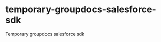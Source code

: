 temporary-groupdocs-salesforce-sdk
==================================

Temporary groupdocs salesforce sdk